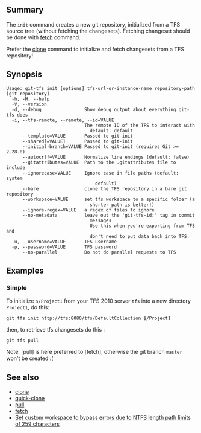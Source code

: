 ## Summary

The `init` command creates a new git repository, initialized from a TFS source tree (without fetching the changesets). Fetching changeset should be done with [fetch](fetch.md) command.

Prefer the [clone](clone.md) command to initialize and fetch changesets from a TFS repository!

## Synopsis

    Usage: git-tfs init [options] tfs-url-or-instance-name repository-path [git-repository]
      -h, -H, --help
      -V, --version
      -d, --debug                Show debug output about everything git-tfs does
      -i, --tfs-remote, --remote, --id=VALUE
                                 The remote ID of the TFS to interact with
                                   default: default
          --template=VALUE       Passed to git-init
          --shared[=VALUE]       Passed to git-init
          --initial-branch=VALUE Passed to git-init (requires Git >= 2.28.0)
          --autocrlf=VALUE       Normalize line endings (default: false)
          --gitattributes=VALUE  Path to the .gitattributes file to include
          --ignorecase=VALUE     Ignore case in file paths (default: system
                                     default)
          --bare                 clone the TFS repository in a bare git repository
          --workspace=VALUE      set tfs workspace to a specific folder (a
                                   shorter path is better!)
          --ignore-regex=VALUE   a regex of files to ignore
          --no-metadata          leave out the 'git-tfs-id:' tag in commit
                                   messages
                                   Use this when you're exporting from TFS and
                                   don't need to put data back into TFS.
      -u, --username=VALUE       TFS username
      -p, --password=VALUE       TFS password
          --no-parallel          Do not do parallel requests to TFS

## Examples

### Simple

To initialize `$/Project1` from your TFS 2010 server `tfs`
into a new directory `Project1`, do this:

    git tfs init http://tfs:8080/tfs/DefaultCollection $/Project1

then, to retrieve tfs changesets do this :

    git tfs pull

Note: [pull] is here preferred to [fetch], otherwise the git branch `master` won't be created :(	

## See also

* [clone](clone.md)
* [quick-clone](quick-clone.md)
* [pull](pull.md)
* [fetch](fetch.md)
* [Set custom workspace to bypass errors due to NTFS length path limits of 259 characters](../Set-custom-workspace.md)
